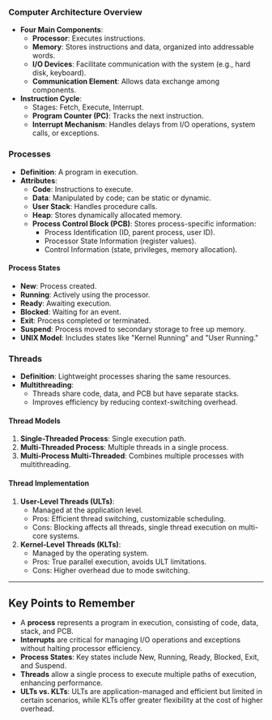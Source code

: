 ### Computer Architecture Overview
- **Four Main Components**:
  - **Processor**: Executes instructions.
  - **Memory**: Stores instructions and data, organized into addressable words.
  - **I/O Devices**: Facilitate communication with the system (e.g., hard disk, keyboard).
  - **Communication Element**: Allows data exchange among components.
- **Instruction Cycle**:
  - Stages: Fetch, Execute, Interrupt.
  - **Program Counter (PC)**: Tracks the next instruction.
  - **Interrupt Mechanism**: Handles delays from I/O operations, system calls, or exceptions.

### Processes
- **Definition**: A program in execution.
- **Attributes**:
  - **Code**: Instructions to execute.
  - **Data**: Manipulated by code; can be static or dynamic.
  - **User Stack**: Handles procedure calls.
  - **Heap**: Stores dynamically allocated memory.
  - **Process Control Block (PCB)**: Stores process-specific information:
    - Process Identification (ID, parent process, user ID).
    - Processor State Information (register values).
    - Control Information (state, privileges, memory allocation).

#### Process States
- **New**: Process created.
- **Running**: Actively using the processor.
- **Ready**: Awaiting execution.
- **Blocked**: Waiting for an event.
- **Exit**: Process completed or terminated.
- **Suspend**: Process moved to secondary storage to free up memory.
- **UNIX Model**: Includes states like "Kernel Running" and "User Running."

### Threads
- **Definition**: Lightweight processes sharing the same resources.
- **Multithreading**:
  - Threads share code, data, and PCB but have separate stacks.
  - Improves efficiency by reducing context-switching overhead.

#### Thread Models
1. **Single-Threaded Process**: Single execution path.
2. **Multi-Threaded Process**: Multiple threads in a single process.
3. **Multi-Process Multi-Threaded**: Combines multiple processes with multithreading.

#### Thread Implementation
1. **User-Level Threads (ULTs)**:
   - Managed at the application level.
   - Pros: Efficient thread switching, customizable scheduling.
   - Cons: Blocking affects all threads, single thread execution on multi-core systems.
2. **Kernel-Level Threads (KLTs)**:
   - Managed by the operating system.
   - Pros: True parallel execution, avoids ULT limitations.
   - Cons: Higher overhead due to mode switching.

---

## Key Points to Remember

- A **process** represents a program in execution, consisting of code, data, stack, and PCB.
- **Interrupts** are critical for managing I/O operations and exceptions without halting processor efficiency.
- **Process States**: Key states include New, Running, Ready, Blocked, Exit, and Suspend.
- **Threads** allow a single process to execute multiple paths of execution, enhancing performance.
- **ULTs vs. KLTs**: ULTs are application-managed and efficient but limited in certain scenarios, while KLTs offer greater flexibility at the cost of higher overhead.
